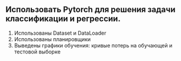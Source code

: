 ## Использовать Pytorch для решения задачи классификации и регрессии.

1. Использованы Dataset и DataLoader
2. Использованы планировщики
3. Выведены графики обучения: кривые потерь на обучающей и тестовой выборке